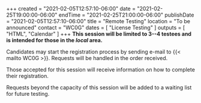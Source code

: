 +++
created = "2021-02-05T12:57:10-06:00"
date = "2021-02-25T19:00:00-06:00"
endTime = "2021-02-25T21:00:00-06:00"
publishDate = "2021-02-05T12:57:10-06:00"
title = "Remote Testing"
location = "To be announced"
contact = "WC0G"
dates = [ "License Testing" ]
outputs = [ "HTML", "Calendar" ]
+++
**This session will be limited to 3--4 testees and is intended for those
in the ***local*** area.**

Candidates may start the registration process by sending e-mail
to {{< mailto WC0G >}}. Requests will be handled in the order received.

Those accepted for this session will receive information on how to
complete their registration.

Requests beyond the capacity of this session will be added to a waiting
list for future testing.

